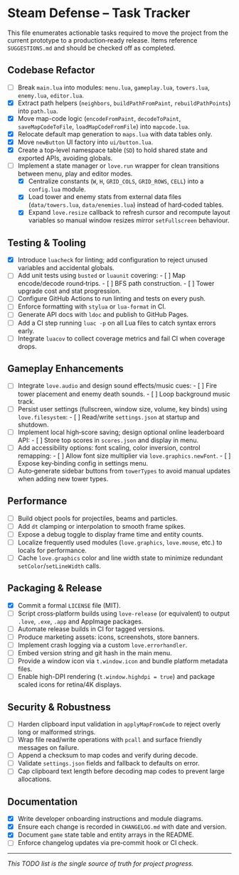 # Steam Defense – Task Tracker

This file enumerates actionable tasks required to move the project from the
current prototype to a production‑ready release.  Items reference
`SUGGESTIONS.md` and should be checked off as completed.

## Codebase Refactor

- [ ] Break `main.lua` into modules: `menu.lua`, `gameplay.lua`, `towers.lua`,
      `enemy.lua`, `editor.lua`.
- [x] Extract path helpers (`neighbors`, `buildPathFromPaint`,
      `rebuildPathPoints`) into `path.lua`.
- [x] Move map-code logic (`encodeFromPaint`, `decodeToPaint`,
      `saveMapCodeToFile`, `loadMapCodeFromFile`) into `mapcode.lua`.
- [x] Relocate default map generation to `maps.lua` with data tables only.
- [x] Move `newButton` UI factory into `ui/button.lua`.
- [x] Create a top‑level namespace table (`SD`) to hold shared state and
      exported APIs, avoiding globals.
- [ ] Implement a state manager or `love.run` wrapper for clean transitions
      between menu, play and editor modes.
  - [x] Centralize constants (`W`, `H`, `GRID_COLS`, `GRID_ROWS`, `CELL`) into a
        `config.lua` module.
  - [x] Load tower and enemy stats from external data files (`data/towers.lua`,
        `data/enemies.lua`) instead of hard‑coded tables.
  - [x] Expand `love.resize` callback to refresh cursor and recompute layout
        variables so manual window resizes mirror `setFullscreen` behaviour.

## Testing & Tooling

- [x] Introduce `luacheck` for linting; add configuration to reject unused
      variables and accidental globals.
- [ ] Add unit tests using `busted` or `luaunit` covering:
      - [ ] Map encode/decode round‑trips.
      - [ ] BFS path construction.
      - [ ] Tower upgrade cost and stat progression.
- [ ] Configure GitHub Actions to run linting and tests on every push.
- [ ] Enforce formatting with `stylua` or `lua-format` in CI.
- [ ] Generate API docs with `ldoc` and publish to GitHub Pages.
- [ ] Add a CI step running `luac -p` on all Lua files to catch syntax errors
      early.
- [ ] Integrate `luacov` to collect coverage metrics and fail CI when
      coverage drops.

## Gameplay Enhancements

- [ ] Integrate `love.audio` and design sound effects/music cues:
      - [ ] Fire tower placement and enemy death sounds.
      - [ ] Loop background music track.
- [ ] Persist user settings (fullscreen, window size, volume, key binds) using
      `love.filesystem`:
      - [ ] Read/write `settings.json` at startup and shutdown.
- [ ] Implement local high‑score saving; design optional online leaderboard
      API:
      - [ ] Store top scores in `scores.json` and display in menu.
- [ ] Add accessibility options: font scaling, color inversion, control
      remapping:
      - [ ] Allow font size multiplier via `love.graphics.newFont`.
      - [ ] Expose key‑binding config in settings menu.
- [ ] Auto‑generate sidebar buttons from `towerTypes` to avoid manual updates
      when adding new tower types.

## Performance

- [ ] Build object pools for projectiles, beams and particles.
- [ ] Add `dt` clamping or interpolation to smooth frame spikes.
- [ ] Expose a debug toggle to display frame time and entity counts.
- [ ] Localize frequently used modules (`love.graphics`, `love.mouse`, etc.) to
      locals for performance.
- [ ] Cache `love.graphics` color and line width state to minimize redundant
      `setColor`/`setLineWidth` calls.

## Packaging & Release

  - [x] Commit a formal `LICENSE` file (MIT).
- [ ] Script cross‑platform builds using `love-release` (or equivalent) to
      output `.love`, `.exe`, `.app` and AppImage packages.
- [ ] Automate release builds in CI for tagged versions.
- [ ] Produce marketing assets: icons, screenshots, store banners.
- [ ] Implement crash logging via a custom `love.errorhandler`.
- [ ] Embed version string and git hash in the main menu.
- [ ] Provide a window icon via `t.window.icon` and bundle platform metadata
      files.
- [ ] Enable high-DPI rendering (`t.window.highdpi = true`) and package
      scaled icons for retina/4K displays.

## Security & Robustness

- [ ] Harden clipboard input validation in `applyMapFromCode` to reject overly
      long or malformed strings.
- [ ] Wrap file read/write operations with `pcall` and surface friendly
      messages on failure.
- [ ] Append a checksum to map codes and verify during decode.
- [ ] Validate `settings.json` fields and fallback to defaults on error.
- [ ] Cap clipboard text length before decoding map codes to prevent large
      allocations.

## Documentation

- [x] Write developer onboarding instructions and module diagrams.
- [x] Ensure each change is recorded in `CHANGELOG.md` with date and version.
- [x] Document `game` state table and entity arrays in the README.
- [ ] Enforce changelog updates via pre‑commit hook or CI check.

---

_This TODO list is the single source of truth for project progress._

